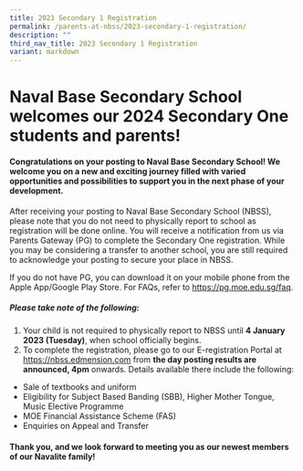 ```yaml
---
title: 2023 Secondary 1 Registration
permalink: /parents-at-nbss/2023-secondary-1-registration/
description: ""
third_nav_title: 2023 Secondary 1 Registration
variant: markdown
---
```

# Naval Base Secondary School welcomes our 2024 Secondary One students and parents!

#### Congratulations on your posting to Naval Base Secondary School! We welcome you on a new and exciting journey filled with varied opportunities and possibilities to support you in the next phase of your development.

<p>After receiving your posting to Naval Base Secondary School (NBSS), please note that you do not need to physically report to school as registration will be done online. You will receive a notification from us via Parents Gateway (PG) to complete the Secondary One registration. While you may be considering a transfer to another school, you are still required to acknowledge your posting to secure your place in NBSS.&nbsp;</p>
<p>If you do not have PG,&nbsp;you can download it on your mobile phone from the Apple App/Google Play Store. For FAQs, refer to <a href="https://pg.moe.edu.sg/faq">https://pg.moe.edu.sg/faq</a>.</p>

##### Please take note of the following:
1. Your child is not required to physically report to NBSS until **4 January 2023 (Tuesday)**, when school officially begins. 
2. To complete the registration, please go to our E-registration Portal at <a href="https://nbss.edmension.com">https://nbss.edmension.com</a>
from **the day posting results are announced, 4pm** onwards. Details available there include the following:
* Sale of textbooks and uniform
* Eligibility for Subject Based Banding (SBB), Higher Mother Tongue, Music Elective Programme
* MOE Financial Assistance Scheme (FAS)
* Enquiries on Appeal and Transfer

#### Thank you, and we look forward to meeting you as our newest members of our Navalite family!